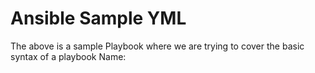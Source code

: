 # Ansible Sample YML 

The above is a sample Playbook where we are trying to cover the basic syntax of a playbook
Name: 

